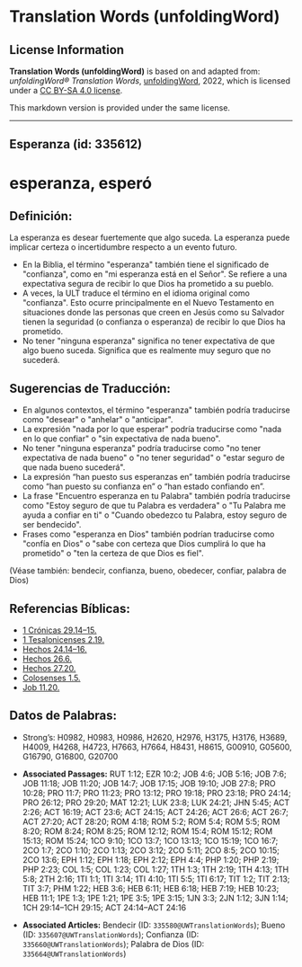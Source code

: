 # Translation Words (unfoldingWord)

## License Information

**Translation Words (unfoldingWord)** is based on and adapted from: _unfoldingWord® Translation Words_, [unfoldingWord](https://unfoldingword.org/utw), 2022, which is licensed under a [CC BY-SA 4.0 license](https://creativecommons.org/licenses/by-sa/4.0/legalcode.en).

This markdown version is provided under the same license.



--------------------------------

## Esperanza (id: 335612)

esperanza, esperó
=================

Definición:
-----------

La esperanza es desear fuertemente que algo suceda. La esperanza puede implicar certeza o incertidumbre respecto a un evento futuro.

* En la Biblia, el término "esperanza" también tiene el significado de "confianza", como en "mi esperanza está en el Señor". Se refiere a una expectativa segura de recibir lo que Dios ha prometido a su pueblo.
* A veces, la ULT traduce el término en el idioma original como "confianza". Esto ocurre principalmente en el Nuevo Testamento en situaciones donde las personas que creen en Jesús como su Salvador tienen la seguridad (o confianza o esperanza) de recibir lo que Dios ha prometido.
* No tener "ninguna esperanza" significa no tener expectativa de que algo bueno suceda. Significa que es realmente muy seguro que no sucederá.

Sugerencias de Traducción:
--------------------------

* En algunos contextos, el término "esperanza" también podría traducirse como "desear" o "anhelar" o "anticipar".
* La expresión "nada por lo que esperar" podría traducirse como "nada en lo que confiar" o "sin expectativa de nada bueno".
* No tener "ninguna esperanza" podría traducirse como "no tener expectativa de nada bueno" o "no tener seguridad" o "estar seguro de que nada bueno sucederá".
* La expresión “han puesto sus esperanzas en” también podría traducirse como “han puesto su confianza en” o “han estado confiando en”.
* La frase "Encuentro esperanza en tu Palabra" también podría traducirse como "Estoy seguro de que tu Palabra es verdadera" o "Tu Palabra me ayuda a confiar en ti" o "Cuando obedezco tu Palabra, estoy seguro de ser bendecido".
* Frases como "esperanza en Dios" también podrían traducirse como "confía en Dios" o "sabe con certeza que Dios cumplirá lo que ha prometido" o "ten la certeza de que Dios es fiel".

(Véase también: bendecir, confianza, bueno, obedecer, confiar, palabra de Dios)

Referencias Bíblicas:
---------------------

* [1 Crónicas 29\.14–15\.](https://ref.ly/1Chr29:14-1Chr29:15)
* [1 Tesalonicenses 2\.19\.](https://ref.ly/1Thess2:19)
* [Hechos 24\.14–16\.](https://ref.ly/Acts24:14-Acts24:16)
* [Hechos 26\.6\.](https://ref.ly/Acts26:6)
* [Hechos 27\.20\.](https://ref.ly/Acts27:20)
* [Colosenses 1\.5\.](https://ref.ly/Col1:5)
* [Job 11\.20\.](https://ref.ly/Job11:20)

Datos de Palabras:
------------------

* Strong’s: H0982, H0983, H0986, H2620, H2976, H3175, H3176, H3689, H4009, H4268, H4723, H7663, H7664, H8431, H8615, G00910, G05600, G16790, G16800, G20700

* **Associated Passages:** RUT 1:12; EZR 10:2; JOB 4:6; JOB 5:16; JOB 7:6; JOB 11:18; JOB 11:20; JOB 14:7; JOB 17:15; JOB 19:10; JOB 27:8; PRO 10:28; PRO 11:7; PRO 11:23; PRO 13:12; PRO 19:18; PRO 23:18; PRO 24:14; PRO 26:12; PRO 29:20; MAT 12:21; LUK 23:8; LUK 24:21; JHN 5:45; ACT 2:26; ACT 16:19; ACT 23:6; ACT 24:15; ACT 24:26; ACT 26:6; ACT 26:7; ACT 27:20; ACT 28:20; ROM 4:18; ROM 5:2; ROM 5:4; ROM 5:5; ROM 8:20; ROM 8:24; ROM 8:25; ROM 12:12; ROM 15:4; ROM 15:12; ROM 15:13; ROM 15:24; 1CO 9:10; 1CO 13:7; 1CO 13:13; 1CO 15:19; 1CO 16:7; 2CO 1:7; 2CO 1:10; 2CO 1:13; 2CO 3:12; 2CO 5:11; 2CO 8:5; 2CO 10:15; 2CO 13:6; EPH 1:12; EPH 1:18; EPH 2:12; EPH 4:4; PHP 1:20; PHP 2:19; PHP 2:23; COL 1:5; COL 1:23; COL 1:27; 1TH 1:3; 1TH 2:19; 1TH 4:13; 1TH 5:8; 2TH 2:16; 1TI 1:1; 1TI 3:14; 1TI 4:10; 1TI 5:5; 1TI 6:17; TIT 1:2; TIT 2:13; TIT 3:7; PHM 1:22; HEB 3:6; HEB 6:11; HEB 6:18; HEB 7:19; HEB 10:23; HEB 11:1; 1PE 1:3; 1PE 1:21; 1PE 3:5; 1PE 3:15; 1JN 3:3; 2JN 1:12; 3JN 1:14; 1CH 29:14–1CH 29:15; ACT 24:14–ACT 24:16
* **Associated Articles:** Bendecir (ID: `335580@UWTranslationWords`); Bueno (ID: `335607@UWTranslationWords`); Confianza (ID: `335660@UWTranslationWords`); Palabra de Dios (ID: `335664@UWTranslationWords`)

